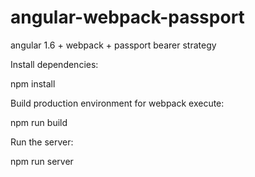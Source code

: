 # angular-webpack-passport
angular 1.6 + webpack + passport bearer strategy

Install dependencies:

npm install

Build production environment for webpack execute:

npm run build

Run the server:

npm run server
